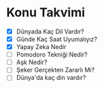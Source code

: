# Konu Takvimi

- [x] Dünyada Kaç Dil Vardır?
- [x] Günde Kaç Saat Uyumalıyız?
- [x] Yapay Zeka Nedir
- [ ] Pomodoro Tekniği Nedir?
- [ ] Aşk Nedir?
- [ ] Şeker Gerçekten Zararlı Mı?
- [ ] Dünya'da kaç din vardır?